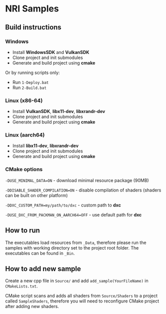 # NRI Samples

## Build instructions

### Windows
- Install **WindowsSDK** and **VulkanSDK**
- Clone project and init submodules
- Generate and build project using **cmake**

Or by running scripts only:
- Run ``1-Deploy.bat``
- Run ``2-Build.bat``

### Linux (x86-64)
- Install **VulkanSDK**, **libx11-dev**, **libxrandr-dev**
- Clone project and init submodules
- Generate and build project using **cmake**

### Linux (aarch64)
- Install **libx11-dev**, **libxrandr-dev**
- Clone project and init submodules
- Generate and build project using **cmake**

### CMake options
`-DUSE_MINIMAL_DATA=ON` - download minimal resource package (90MB)

`-DDISABLE_SHADER_COMPILATION=ON` - disable compilation of shaders (shaders can be built on other platform)

`-DDXC_CUSTOM_PATH=my/path/to/dxc` - custom path to **dxc**

`-DUSE_DXC_FROM_PACKMAN_ON_AARCH64=OFF` - use default path for **dxc**

## How to run
The executables load resources from `_Data`, therefore please run the samples with working directory set to
the project root folder. The executables can be found in `_Bin`.

## How to add new sample
Create a new cpp file in `Source/` and add `add_sample(YourFileName)` in `CMakeLists.txt`.

CMake script scans and adds all shaders from `Source/Shaders` to a project called `SampleShaders`, therefore
you will need to reconfigure CMake project after adding new shaders.
